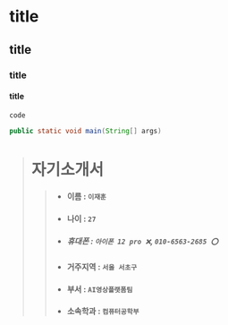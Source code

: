 # title
## title
### title
#### title

`code`

```java
public static void main(String[] args)
``` 

># 자기소개서
>   >+ #### 이름 : `이재훈`
>   >+ #### 나이 : `27`
>   >+ ##### 휴대폰 : `아이폰 12 pro ❌`, `010-6563-2685 ⭕️`
>   >+ #### 거주지역 : `서울 서초구`
>   >+ #### 부서 : `AI영상플랫폼팀`
>   >+ #### 소속학과 : `컴퓨터공학부`
> ##

